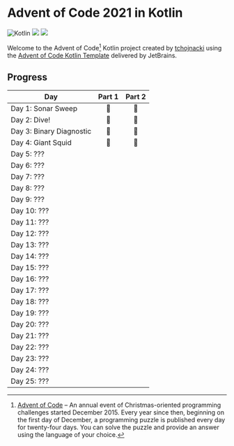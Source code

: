 # Advent of Code 2021 in Kotlin
![Kotlin](https://img.shields.io/badge/Kotlin-grey?logo=Kotlin)
![](https://img.shields.io/badge/⭐%20stars-8-yellow)
![](https://img.shields.io/badge/📅%20days-4-blue)

Welcome to the Advent of Code[^aoc] Kotlin project created by [tchojnacki][github] using the [Advent of Code Kotlin Template][template] delivered by JetBrains.

## Progress
| Day                      | Part 1 | Part 2 |
|--------------------------|:------:|:------:|
| Day 1: Sonar Sweep       |   🌟   |   🌟   |
| Day 2: Dive!             |   🌟   |   🌟   |
| Day 3: Binary Diagnostic |   🌟   |   🌟   |
| Day 4: Giant Squid       |   🌟   |   🌟   |
| Day 5: ???               |        |        |
| Day 6: ???               |        |        |
| Day 7: ???               |        |        |
| Day 8: ???               |        |        |
| Day 9: ???               |        |        |
| Day 10: ???              |        |        |
| Day 11: ???              |        |        |
| Day 12: ???              |        |        |
| Day 13: ???              |        |        |
| Day 14: ???              |        |        |
| Day 15: ???              |        |        |
| Day 16: ???              |        |        |
| Day 17: ???              |        |        |
| Day 18: ???              |        |        |
| Day 19: ???              |        |        |
| Day 20: ???              |        |        |
| Day 21: ???              |        |        |
| Day 22: ???              |        |        |
| Day 23: ???              |        |        |
| Day 24: ???              |        |        |
| Day 25: ???              |        |        |


[^aoc]:
    [Advent of Code][aoc] – An annual event of Christmas-oriented programming challenges started December 2015.
    Every year since then, beginning on the first day of December, a programming puzzle is published every day for twenty-four days.
    You can solve the puzzle and provide an answer using the language of your choice.

[aoc]: https://adventofcode.com
[github]: https://github.com/tchojnacki
[template]: https://github.com/kotlin-hands-on/advent-of-code-kotlin-template

